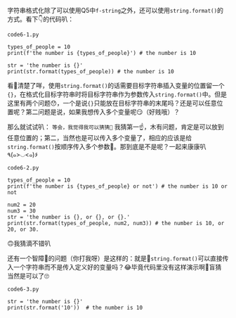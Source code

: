 字符串格式化除了可以使用Q5中`f-string`之外，还可以使用`string.format()`的方式。看下👇的代码叭：

`code6-1.py`
```python3
types_of_people = 10
print(f'the number is {types_of_people}') # the number is 10

str = 'the number is {}'
print(str.format(types_of_people)) # the number is 10

```

看👀清楚了咩，使用`string.format()`的话需要目标字符串插入变量的位置留一个`{}`，在格式化目标字符串时将目标字符串作为参数传入`string.format()`中。但是这里有两个问题😯，一个是说`{}`只能放在目标字符串的末尾吗？还是可以任意位置呢？第二问题是说，如果我想传入多个变量呢😏（好贱哦）？

那么就试试叭：
`等会，我觉得我可以猜猜🤪`
我猜第一☝️，木有问题，肯定是可以放到任意位置的；第二，当然也是可以传入多个变量了，相应的应该是给`string.format()`按顺序传入多个参数🤔。那到底是不是呢？一起来康康叭٩(๑>◡<๑)۶

`code6-2.py`
```python3
types_of_people = 10
print(f'the number is {types_of_people} or not') # the number is 10 or not

num2 = 20
num3 = 30
str = 'the number is {}, or {}, or {}.'
print(str.format(types_of_people, num2, num3)) # the number is 10, or 20, or 30.
```

🙃我猜滴不错叭

还有一个智障🤨的问题（你打我呀）是这样的：就是🥺`string.format()`可以直接传入一个字符串而不是传入定义好的变量吗？😂毕竟代码里没有这样演示啊🥶盲猜 当然是可以了🙄

`code6-3.py`
```python3
str = 'the number is {}'
print(str.format('10'))  # the number is 10
```
